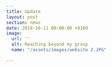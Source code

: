 ```yaml
---
title: Update
layout: post
section: news
date: 2018-10-11 00:00:00 +0100
image:
  url: ''
  alt: Reaching beyond my grasp
  name: "/assets/images/website 2.JPG"

---
```

